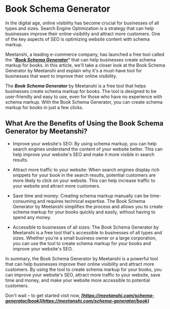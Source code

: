 # Book Schema Generator
In the digital age, online visibility has become crucial for businesses of all types and sizes. Search Engine Optimization is a strategy that can help businesses improve their online visibility and attract more customers. One of the key aspects of SEO is optimizing website content with schema markup. 


Meetanshi, a leading e-commerce company, has launched a free tool called the "***[Book Schema Generator](https://meetanshi.com/schema-generator/book)***" that can help businesses create schema markup for books. In this article, we'll take a closer look at the Book Schema Generator by Meetanshi and explain why it's a must-have tool for businesses that want to improve their online visibility.

The ***Book Schema Generator*** by Meetanshi is a free tool that helps businesses create schema markup for books. The tool is designed to be user-friendly and easy to use, even for those who have no experience with schema markup. With the Book Schema Generator, you can create schema markup for books in just a few clicks.

## What Are the Benefits of Using the Book Schema Generator by Meetanshi?

* Improve your website's SEO: By using schema markup, you can help search engines understand the content of your website better. This can help improve your website's SEO and make it more visible in search results.

* Attract more traffic to your website: When search engines display rich snippets for your book in the search results, potential customers are more likely to click on your website. This can help increase traffic to your website and attract more customers.

* Save time and money: Creating schema markup manually can be time-consuming and requires technical expertise. The Book Schema Generator by Meetanshi simplifies the process and allows you to create schema markup for your books quickly and easily, without having to spend any money.

* Accessible to businesses of all sizes: The Book Schema Generator by Meetanshi is a free tool that's accessible to businesses of all types and sizes. Whether you're a small business owner or a large corporation, you can use the tool to create schema markup for your books and improve your website's SEO.

In summary, the Book Schema Generator by Meetanshi is a powerful tool that can help businesses improve their online visibility and attract more customers. By using the tool to create schema markup for your books, you can improve your website's SEO, attract more traffic to your website, save time and money, and make your website more accessible to potential customers.

Don't wait – to get started visit now, ***[https://meetanshi.com/schema-generator/book](https://meetanshi.com/schema-generator/book)***

